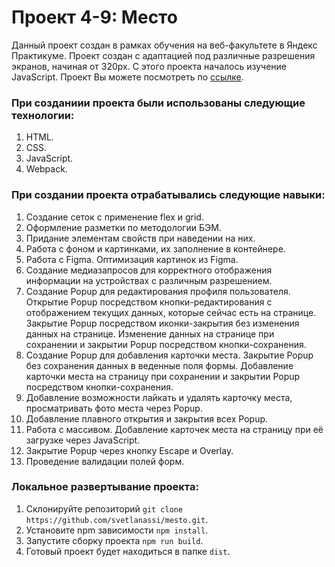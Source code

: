 # Проект 4-9: Место

Данный проект создан в рамках обучения на веб-факультете в Яндекс Практикуме. Проект создан с адаптацией под различные разрешения экранов, начиная от 320px. С этого проекта началось изучение JavaScript. Проект Вы можете посмотреть по [ссылке](https://svetlanassi.github.io/mesto/index.html).

### При созданиии проекта были использованы следующие технологии:

1. HTML.
2. CSS.
3. JavaScript.
4. Webpack.

### При создании проекта отрабатывались следующие навыки:

1. Создание сеток с применение flex и grid.
2. Оформление разметки по методологии БЭМ.
3. Придание элементам свойств при наведении на них.
4. Работа с фоном и картинками, их заполнение в контейнере.
5. Работа с Figma. Оптимизация картинок из Figma.
6. Создание медиазапросов для корректного отображения информации на устройствах с различным разрешением.
7. Создание Popup для редактирования профиля пользователя. Открытие Popup посредством кнопки-редактирования с отображением текущих данных, которые сейчас есть на странице. Закрытие Popup посредством иконки-закрытия без изменения данных на странице. Изменение данных на странице при сохранении и закрытии Popup посредством кнопки-сохранения.
8. Создание Popup для добавления карточки места. Закрытие Popup без сохранения данных в веденные поля формы. Добавление карточки места на страницу при сохранении и закрытии Popup посредством кнопки-сохранения.
9. Добавление возможности лайкать и удалять карточку места, просматривать фото места через Popup.
10. Добавление плавного открытия и закрытия всех Popup.
11. Работа с массивом. Добавление карточек места на страницу при её загрузке через JavaScript.
12. Закрытие Popup через кнопку Escape и Overlay.
13. Проведение валидации полей форм.

### Локальное развертывание проекта:

1. Склонируйте репозиторий `git clone https://github.com/svetlanassi/mesto.git`.
2. Установите npm зависимости `npm install`.
3. Запустите сборку проекта `npm run build`.
4. Готовый проект будет находиться в папке `dist`.
